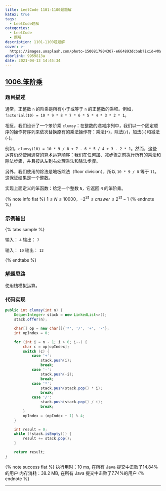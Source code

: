 ```yaml
---
title: LeetCode 1101-1100题题解
katex: true
tags:
  - LeetCode题解
categories:
  - LeetCode
  - 题解
description: 1101-1100题题解
cover: >-
  https://images.unsplash.com/photo-1500817904307-e664893dcbab?ixid=MXwxMjA3fDB8MHxwaG90by1wYWdlfHx8fGVufDB8fHw%3D&ixlib=rb-1.2.1&auto=format&fit=crop&w=1650&q=80
abbrlink: 9959813a
date: 2021-04-13 14:45:34
---
```


## [1006.笨阶乘](https://leetcode-cn.com/problems/clumsy-factorial/)

### 题目描述

通常，正整数 `n` 的阶乘是所有小于或等于 `n` 的正整数的乘积。例如，`factorial(10) = 10 * 9 * 8 * 7 * 6 * 5 * 4 * 3 * 2 * 1`。

相反，我们设计了一个笨阶乘 `clumsy`：在整数的递减序列中，我们以一个固定顺序的操作符序列来依次替换原有的乘法操作符：乘法(`*`)，除法(`/`)，加法(`+`)和减法(`-`)。

例如，`clumsy(10) = 10 * 9 / 8 + 7 - 6 * 5 / 4 + 3 - 2 * 1`。然而，这些运算仍然使用通常的算术运算顺序：我们在任何加、减步骤之前执行所有的乘法和除法步骤，并且按从左到右处理乘法和除法步骤。

另外，我们使用的除法是地板除法（floor division），所以 `10 * 9 / 8` 等于 `11`。这保证结果是一个整数。

实现上面定义的笨函数：给定一个整数 `N`，它返回 `N` 的笨阶乘。

{% note info flat %}
$1 \le N \le 10000$，$-2^{31} \le answer \le 2^{31} - 1$
{% endnote %}

### 示例输出

{% tabs sample %}
<!-- tab 示例输出1 -->
输入： `4`
输出： `7`
<!-- endtab -->

<!-- tab 示例输出2 -->
输入： `10`
输出： `12`
<!-- endtab -->
{% endtabs %}

### 解题思路

使用栈模拟运算。

### 代码实现

```java
public int clumsy(int n) {
    Deque<Integer> stack = new LinkedList<>();
    stack.offer(n);

    char[] op = new char[]{'*', '/', '+', '-'};
    int opIndex = 0;

    for (int i = n - 1; i > 0; i--) {
        char c = op[opIndex];
        switch (c) {
            case '+':
                stack.push(i);
                break;
            case '-':
                stack.push(-i);
                break;
            case '*':
                stack.push(stack.pop() * i);
                break;
            case '/':
                stack.push(stack.pop() / i);
                break;
        }
        opIndex = (opIndex + 1) % 4;
    }

    int result = 0;
    while (!stack.isEmpty()) {
        result += stack.pop();
    }

    return result;
}
```

{% note success flat %}
执行用时：10 ms, 在所有 Java 提交中击败了14.84%的用户
内存消耗：38.2 MB, 在所有 Java 提交中击败了7.74%的用户
{% endnote %}

---
